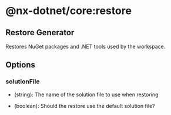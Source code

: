 # @nx-dotnet/core:restore

## Restore Generator

Restores NuGet packages and .NET tools used by the workspace.

## Options

### solutionFile

- (string): The name of the solution file to use when restoring

- (boolean): Should the restore use the default solution file?
